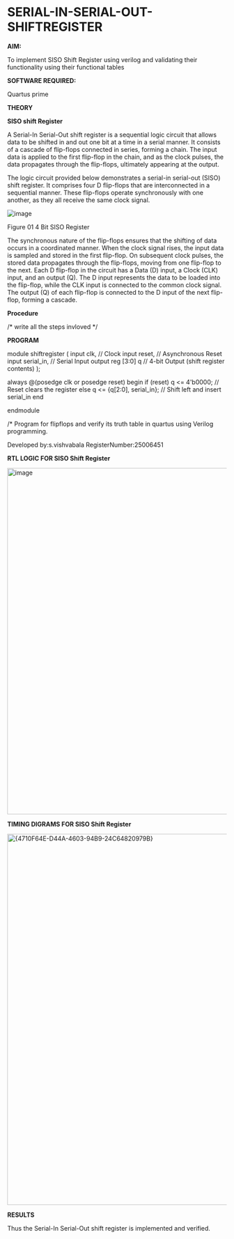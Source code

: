 # SERIAL-IN-SERIAL-OUT-SHIFTREGISTER

**AIM:**

To implement  SISO Shift Register using verilog and validating their functionality using their functional tables

**SOFTWARE REQUIRED:**

Quartus prime

**THEORY**

**SISO shift Register**

A Serial-In Serial-Out shift register is a sequential logic circuit that allows data to be shifted in and out one bit at a time in a serial manner. It consists of a cascade of flip-flops connected in series, forming a chain. The input data is applied to the first flip-flop in the chain, and as the clock pulses, the data propagates through the flip-flops, ultimately appearing at the output.

The logic circuit provided below demonstrates a serial-in serial-out (SISO) shift register. It comprises four D flip-flops that are interconnected in a sequential manner. These flip-flops operate synchronously with one another, as they all receive the same clock signal.

![image](https://github.com/naavaneetha/SERIAL-IN-SERIAL-OUT-SHIFTREGISTER/assets/154305477/e81c4072-37f9-46c6-8145-566764b74c3a)

Figure 01 4 Bit SISO Register

The synchronous nature of the flip-flops ensures that the shifting of data occurs in a coordinated manner. When the clock signal rises, the input data is sampled and stored in the first flip-flop. On subsequent clock pulses, the stored data propagates through the flip-flops, moving from one flip-flop to the next.
Each D flip-flop in the circuit has a Data (D) input, a Clock (CLK) input, and an output (Q). The D input represents the data to be loaded into the flip-flop, while the CLK input is connected to the common clock signal. The output (Q) of each flip-flop is connected to the D input of the next flip-flop, forming a cascade.

**Procedure**

/* write all the steps invloved */

**PROGRAM**

module shiftregister (
    input clk,        // Clock
    input reset,      // Asynchronous Reset
    input serial_in,  // Serial Input
    output reg [3:0] q // 4-bit Output (shift register contents)
);

always @(posedge clk or posedge reset) begin
    if (reset)
        q <= 4'b0000;               // Reset clears the register
    else
        q <= {q[2:0], serial_in};   // Shift left and insert serial_in
end

endmodule

/* Program for flipflops and verify its truth table in quartus using Verilog programming.

Developed by:s.vishvabala
RegisterNumber:25006451



**RTL LOGIC FOR SISO Shift Register**

<img width="1778" height="795" alt="image" src="https://github.com/user-attachments/assets/7a1c6c49-9e84-4b8f-b08a-b05d213459b5" />


**TIMING DIGRAMS FOR SISO Shift Register**

<img width="1324" height="852" alt="{4710F64E-D44A-4603-94B9-24C64820979B}" src="https://github.com/user-attachments/assets/a6777f7e-4e6f-4b5a-9401-aefa878c4665" />


**RESULTS**

Thus the Serial-In Serial-Out shift register is implemented and verified.
